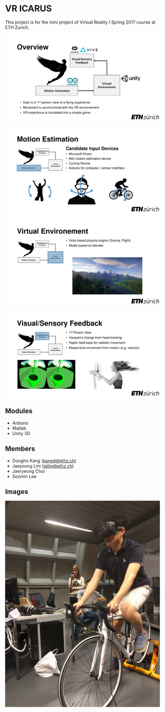 # VR ICARUS 

This project is for the mini project of Virtual Reality I Spring 2017 course at ETH Zurich.

![overview1](https://raw.githubusercontent.com/EastskyKang/virtual-reality-icarus/master/img/overview-3.jpg)

![overview2](https://raw.githubusercontent.com/EastskyKang/virtual-reality-icarus/master/img/overview-4.jpg)

![overview3](https://raw.githubusercontent.com/EastskyKang/virtual-reality-icarus/master/img/overview-5.jpg)

![overview4](https://raw.githubusercontent.com/EastskyKang/virtual-reality-icarus/master/img/overview-6.jpg)

## Modules

- Arduino 
- Matlab 
- Unity 3D

## Members

- Dongho Kang (kangd@ethz.ch)
- Jaeyoung Lim (jalim@ethz.ch)
- Jaeryeong Choi
- Soomin Lee

## Images

![image1](https://raw.githubusercontent.com/EastskyKang/virtual-reality-icarus/master/img/IMG_20170601_141059.jpg)
